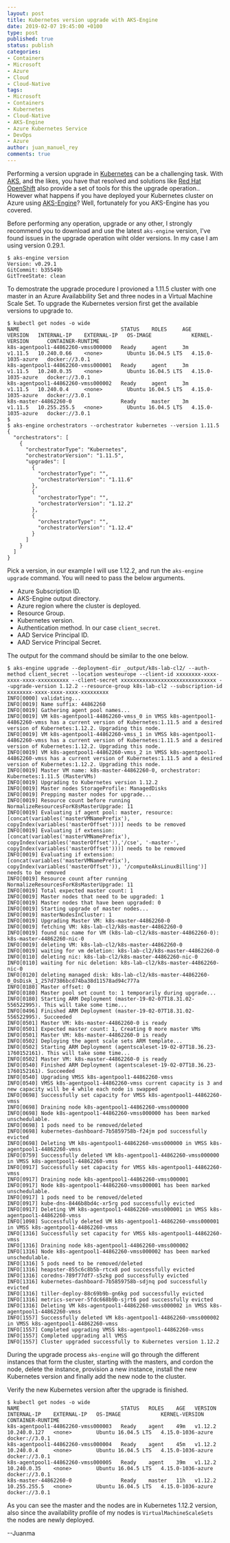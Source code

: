 ```yaml
---
layout: post
title: Kubernetes version upgrade with AKS-Engine
date: 2019-02-07 19:45:00 +0100
type: post
published: true
status: publish
categories:
- Containers
- Microsoft
- Azure
- Cloud
- Cloud-Native
tags:
- Microsoft
- Containers
- Kubernetes
- Cloud-Native
- AKS-Engine
- Azure Kubernetes Service
- DevOps
- Azure
author: juan_manuel_rey
comments: true
---
```


Performing a version upgrade in [Kubernetes](https://kubernetes.io/) can be a challenging task. With [AKS](https://azure.microsoft.com/en-us/services/container-service/), and the likes, you have that resolved and solutions like [Red Hat OpenShift](https://www.openshift.com/) also provide a set of tools for this the upgrade operation.. However what happens if you have deployed your Kubernetes cluster on Azure using [AKS-Engine](https://github.com/Azure/aks-engine)? Well, fortunately for you AKS-Engine has you covered. 

Before performing any operation, upgrade or any other, I strongly recommend you to download and use the latest `aks-engine` version, I've found issues in the upgrade operation wiht older versions. In my case I am using version 0.29.1.

```
$ aks-engine version
Version: v0.29.1
GitCommit: b35549b
GitTreeState: clean
```

To demostrate the upgrade procedure I provioned a 1.11.5 cluster with one master in an Azure Availabbility Set and three nodes in a Virtual Machine Scale Set. To upgrade the Kubernetes version first get the available versions to upgrade to. 

```
$ kubectl get nodes -o wide
NAME                                 STATUS    ROLES     AGE       VERSION   INTERNAL-IP    EXTERNAL-IP   OS-IMAGE             KERNEL-VERSION      CONTAINER-RUNTIME
k8s-agentpool1-44862260-vmss000000   Ready     agent     3m        v1.11.5   10.240.0.66    <none>        Ubuntu 16.04.5 LTS   4.15.0-1035-azure   docker://3.0.1
k8s-agentpool1-44862260-vmss000001   Ready     agent     3m        v1.11.5   10.240.0.35    <none>        Ubuntu 16.04.5 LTS   4.15.0-1035-azure   docker://3.0.1
k8s-agentpool1-44862260-vmss000002   Ready     agent     3m        v1.11.5   10.240.0.4     <none>        Ubuntu 16.04.5 LTS   4.15.0-1035-azure   docker://3.0.1
k8s-master-44862260-0                Ready     master    3m        v1.11.5   10.255.255.5   <none>        Ubuntu 16.04.5 LTS   4.15.0-1035-azure   docker://3.0.1
$
$ aks-engine orchestrators --orchestrator kubernetes --version 1.11.5
{
  "orchestrators": [
    {
      "orchestratorType": "Kubernetes",
      "orchestratorVersion": "1.11.5",
      "upgrades": [
        {
          "orchestratorType": "",
          "orchestratorVersion": "1.11.6"
        },
        {
          "orchestratorType": "",
          "orchestratorVersion": "1.12.2"
        },
        {
          "orchestratorType": "",
          "orchestratorVersion": "1.12.4"
        }
      ]
    }
  ]
}
```

Pick a version, in our example I will use 1.12.2, and run the `aks-engine upgrade` command. You will need to pass the below arguments.

- Azure Subscription ID.
- AKS-Engine output directory.
- Azure region where the cluster is deployed.
- Resource Group.
- Kubernetes version.
- Authentication method. In our case `client_secret`.
- AAD Service Principal ID.
- AAD Service Principal Secret.

The output for the command should be similar to the one below. 

```
$ aks-engine upgrade --deployment-dir _output/k8s-lab-cl2/ --auth-method client_secret --location westeurope --client-id xxxxxxxx-xxxx-xxxx-xxxx-xxxxxxxxxx --client-secret xxxxxxxxxxxxxxxxxxxxxxxxxxxxxxx --upgrade-version 1.12.2 --resource-group k8s-lab-cl2 --subscription-id xxxxxxxx-xxxx-xxxx-xxxx-xxxxxxxxx 
INFO[0000] validating...
INFO[0019] Name suffix: 44862260
INFO[0019] Gathering agent pool names...
INFO[0019] VM k8s-agentpool1-44862260-vmss_0 in VMSS k8s-agentpool1-44862260-vmss has a current version of Kubernetes:1.11.5 and a desired version of Kubernetes:1.12.2. Upgrading this node.
INFO[0019] VM k8s-agentpool1-44862260-vmss_1 in VMSS k8s-agentpool1-44862260-vmss has a current version of Kubernetes:1.11.5 and a desired version of Kubernetes:1.12.2. Upgrading this node.
INFO[0019] VM k8s-agentpool1-44862260-vmss_2 in VMSS k8s-agentpool1-44862260-vmss has a current version of Kubernetes:1.11.5 and a desired version of Kubernetes:1.12.2. Upgrading this node.
INFO[0019] Master VM name: k8s-master-44862260-0, orchestrator: Kubernetes:1.11.5 (MasterVMs)
INFO[0019] Upgrading to Kubernetes version 1.12.2
INFO[0019] Master nodes StorageProfile: ManagedDisks
INFO[0019] Prepping master nodes for upgrade...
INFO[0019] Resource count before running NormalizeResourcesForK8sMasterUpgrade: 11
INFO[0019] Evaluating if agent pool: master, resource: [concat(variables('masterVMNamePrefix'), copyIndex(variables('masterOffset')))] needs to be removed
INFO[0019] Evaluating if extension: [concat(variables('masterVMNamePrefix'), copyIndex(variables('masterOffset')),'/cse', '-master-', copyIndex(variables('masterOffset')))] needs to be removed
INFO[0019] Evaluating if extension: [concat(variables('masterVMNamePrefix'), copyIndex(variables('masterOffset')), '/computeAksLinuxBilling')] needs to be removed
INFO[0019] Resource count after running NormalizeResourcesForK8sMasterUpgrade: 11
INFO[0019] Total expected master count: 1
INFO[0019] Master nodes that need to be upgraded: 1
INFO[0019] Master nodes that have been upgraded: 0
INFO[0019] Starting upgrade of master nodes...
INFO[0019] masterNodesInCluster: 1
INFO[0019] Upgrading Master VM: k8s-master-44862260-0
INFO[0019] fetching VM: k8s-lab-cl2/k8s-master-44862260-0
INFO[0019] found nic name for VM (k8s-lab-cl2/k8s-master-44862260-0): k8s-master-44862260-nic-0
INFO[0019] deleting VM: k8s-lab-cl2/k8s-master-44862260-0
INFO[0019] waiting for vm deletion: k8s-lab-cl2/k8s-master-44862260-0
INFO[0110] deleting nic: k8s-lab-cl2/k8s-master-44862260-nic-0
INFO[0110] waiting for nic deletion: k8s-lab-cl2/k8s-master-44862260-nic-0
INFO[0120] deleting managed disk: k8s-lab-cl2/k8s-master-44862260-0_OsDisk_1_257d7386bcd74ba38d11578ad94c777a
INFO[0180] Master offset: 0
INFO[0180] Master pool set count to: 1 temporarily during upgrade...
INFO[0180] Starting ARM Deployment (master-19-02-07T18.31.02-556522995). This will take some time...
INFO[0496] Finished ARM Deployment (master-19-02-07T18.31.02-556522995). Succeeded
INFO[0501] Master VM: k8s-master-44862260-0 is ready
INFO[0501] Expected master count: 1, Creating 0 more master VMs
INFO[0501] Master VM: k8s-master-44862260-0 is ready
INFO[0502] Deploying the agent scale sets ARM template...
INFO[0502] Starting ARM Deployment (agentscaleset-19-02-07T18.36.23-1760152161). This will take some time...
INFO[0502] Master VM: k8s-master-44862260-0 is ready
INFO[0540] Finished ARM Deployment (agentscaleset-19-02-07T18.36.23-1760152161). Succeeded
INFO[0540] Upgrading VMSS k8s-agentpool1-44862260-vmss
INFO[0540] VMSS k8s-agentpool1-44862260-vmss current capacity is 3 and new capacity will be 4 while each node is swapped
INFO[0698] Successfully set capacity for VMSS k8s-agentpool1-44862260-vmss
INFO[0698] Draining node k8s-agentpool1-44862260-vmss000000
INFO[0698] Node k8s-agentpool1-44862260-vmss000000 has been marked unschedulable.
INFO[0698] 1 pods need to be removed/deleted
INFO[0698] kubernetes-dashboard-7b5859758b-f24jm pod successfully evicted
INFO[0698] Deleting VM k8s-agentpool1-44862260-vmss000000 in VMSS k8s-agentpool1-44862260-vmss
INFO[0759] Successfully deleted VM k8s-agentpool1-44862260-vmss000000 in VMSS k8s-agentpool1-44862260-vmss
INFO[0917] Successfully set capacity for VMSS k8s-agentpool1-44862260-vmss
INFO[0917] Draining node k8s-agentpool1-44862260-vmss000001
INFO[0917] Node k8s-agentpool1-44862260-vmss000001 has been marked unschedulable.
INFO[0917] 1 pods need to be removed/deleted
INFO[0917] kube-dns-8446b8bd4c-xr5rg pod successfully evicted
INFO[0917] Deleting VM k8s-agentpool1-44862260-vmss000001 in VMSS k8s-agentpool1-44862260-vmss
INFO[1098] Successfully deleted VM k8s-agentpool1-44862260-vmss000001 in VMSS k8s-agentpool1-44862260-vmss
INFO[1316] Successfully set capacity for VMSS k8s-agentpool1-44862260-vmss
INFO[1316] Draining node k8s-agentpool1-44862260-vmss000002
INFO[1316] Node k8s-agentpool1-44862260-vmss000002 has been marked unschedulable.
INFO[1316] 5 pods need to be removed/deleted
INFO[1316] heapster-855c6c8b5b-rtcx8 pod successfully evicted
INFO[1316] coredns-789f77df7-s5zkg pod successfully evicted
INFO[1316] kubernetes-dashboard-7b5859758b-sdjnq pod successfully evicted
INFO[1316] tiller-deploy-88c69b9b-gn6kg pod successfully evicted
INFO[1316] metrics-server-5fdc668b9b-sjrt6 pod successfully evicted
INFO[1316] Deleting VM k8s-agentpool1-44862260-vmss000002 in VMSS k8s-agentpool1-44862260-vmss
INFO[1557] Successfully deleted VM k8s-agentpool1-44862260-vmss000002 in VMSS k8s-agentpool1-44862260-vmss
INFO[1557] Completed upgrading VMSS k8s-agentpool1-44862260-vmss
INFO[1557] Completed upgrading all VMSS
INFO[1557] Cluster upgraded successfully to Kubernetes version 1.12.2
```

During the upgrade process `aks-engine` will go through the different instances that form the cluster, starting with the masters, and cordon the node, delete the instance, provision a new instance, install the new Kubernetes version and finally add the new node to the cluster. 

Verify the new Kubernetes version after the upgrade is finished. 

```
$ kubectl get nodes -o wide
NAME                                 STATUS   ROLES    AGE   VERSION   INTERNAL-IP    EXTERNAL-IP   OS-IMAGE             KERNEL-VERSION      CONTAINER-RUNTIME
k8s-agentpool1-44862260-vmss000003   Ready    agent    49m   v1.12.2   10.240.0.127   <none>        Ubuntu 16.04.5 LTS   4.15.0-1036-azure   docker://3.0.1
k8s-agentpool1-44862260-vmss000004   Ready    agent    45m   v1.12.2   10.240.0.4     <none>        Ubuntu 16.04.5 LTS   4.15.0-1036-azure   docker://3.0.1
k8s-agentpool1-44862260-vmss000005   Ready    agent    39m   v1.12.2   10.240.0.35    <none>        Ubuntu 16.04.5 LTS   4.15.0-1036-azure   docker://3.0.1
k8s-master-44862260-0                Ready    master   11h   v1.12.2   10.255.255.5   <none>        Ubuntu 16.04.5 LTS   4.15.0-1036-azure   docker://3.0.1
```

As you can see the master and the nodes are in Kubernetes 1.12.2 version, also since the availability profile of my nodes is `VirtualMachineScaleSets` the nodes are newly deployed. 

--Juanma